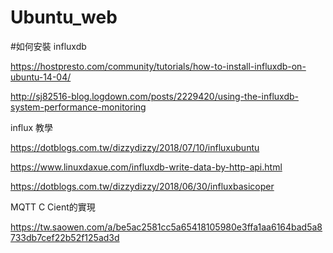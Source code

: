 # Ubuntu_web
#如何安裝 influxdb 

https://hostpresto.com/community/tutorials/how-to-install-influxdb-on-ubuntu-14-04/

http://sj82516-blog.logdown.com/posts/2229420/using-the-influxdb-system-performance-monitoring

influx 教學

https://dotblogs.com.tw/dizzydizzy/2018/07/10/influxubuntu

https://www.linuxdaxue.com/influxdb-write-data-by-http-api.html

https://dotblogs.com.tw/dizzydizzy/2018/06/30/influxbasicoper


MQTT C Cient的實現

https://tw.saowen.com/a/be5ac2581cc5a65418105980e3ffa1aa6164bad5a8733db7cef22b52f125ad3d
